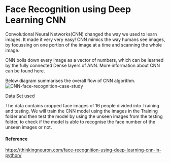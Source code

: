 <!-- # face-recognition -->
# Face Recognition using Deep Learning CNN
Convolutional Neural Networks(CNN) changed the way we used to learn images. It made it very very easy! CNN mimics the way humans see images, by focussing on one portion of the image at a time and scanning the whole image.

CNN boils down every image as a vector of numbers, which can be learned by the fully connected Dense layers of ANN. More information about CNN can be found here.

Below diagram summarises the overall flow of CNN algorithm.
![CNN-face-recognition-case-study](https://user-images.githubusercontent.com/77064772/201739240-defd1705-d5df-4122-8c58-b532eb653c83.png)

[Data Set used](https://thinkingneuron.com/wp-content/uploads/2020/10/Face-Images.zip)

The data contains cropped face images of 16 people divided into Training and testing. We will train the CNN model using the images in the Training folder and then test the model by using the unseen images from the testing folder, to check if the model is able to recognise the face number of the unseen images or not.

#### Reference
https://thinkingneuron.com/face-recognition-using-deep-learning-cnn-in-python/
